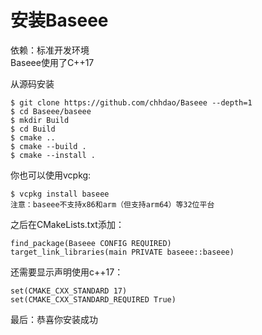 # 安装Baseee
依赖：标准开发环境   
Baseee使用了C++17   

从源码安装
```
$ git clone https://github.com/chhdao/Baseee --depth=1
$ cd Baseee/baseee
$ mkdir Build
$ cd Build
$ cmake ..
$ cmake --build .
$ cmake --install .
```
你也可以使用vcpkg:
```
$ vcpkg install baseee
注意：baseee不支持x86和arm（但支持arm64）等32位平台
```
之后在CMakeLists.txt添加：  
```
find_package(Baseee CONFIG REQUIRED)
target_link_libraries(main PRIVATE baseee::baseee)
```
还需要显示声明使用c++17：
```
set(CMAKE_CXX_STANDARD 17)
set(CMAKE_CXX_STANDARD_REQUIRED True)
```
最后：恭喜你安装成功